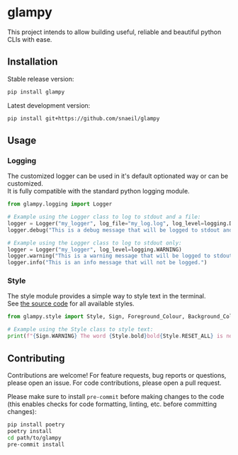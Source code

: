 # glampy

This project intends to allow building useful, reliable and beautiful python CLIs with ease.

## Installation

Stable release version:

```bash
pip install glampy
```

Latest development version:

```bash
pip install git+https://github.com/snaeil/glampy
```

## Usage

### Logging

The customized logger can be used in it's default optionated way or can be customized.  
It is fully compatible with the standard python logging module.

```python
from glampy.logging import Logger

# Example using the Logger class to log to stdout and a file:
logger = Logger("my_logger", log_file="my_log.log", log_level=logging.DEBUG)
logger.debug("This is a debug message that will be logged to stdout and the file.")

# Example using the Logger class to log to stdout only:
logger = Logger("my_logger", log_level=logging.WARNING)
logger.warning("This is a warning message that will be logged to stdout only.")
logger.info("This is an info message that will not be logged.")
```

### Style

The style module provides a simple way to style text in the terminal.  
See [the source code](https://github.com/snaeil/glampy/blob/main/glampy/style.py) for all available styles.

```python
from glampy.style import Style, Sign, Foreground_Colour, Background_Colour

# Example using the Style class to style text:
print(f"{Sign.WARNING} The word {Style.bold}bold{Style.RESET_ALL} is not {style.italic}italic{Style.RESET_ALL}.")
```

## Contributing

Contributions are welcome!
For feature requests, bug reports or questions, please open an issue.
For code contributions, please open a pull request.

Please make sure to install `pre-commit` before making changes to the code (this enables
checks for code formatting, linting, etc. before committing changes):

```bash
pip install poetry
poetry install
cd path/to/glampy
pre-commit install
```
